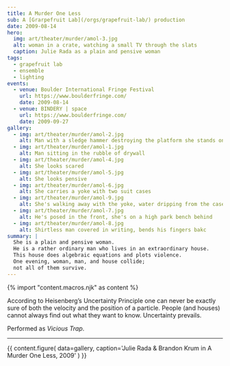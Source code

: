 ```yaml
---
title: A Murder One Less
sub: A [Grarpefruit Lab](/orgs/grapefruit-lab/) production
date: 2009-08-14
hero:
  img: art/theater/murder/amol-3.jpg
  alt: woman in a crate, watching a small TV through the slats
  caption: Julie Rada as a plain and pensive woman
tags:
  - grapefruit lab
  - ensemble
  - lighting
events:
  - venue: Boulder International Fringe Festival
    url: https://www.boulderfringe.com/
    date: 2009-08-14
  - venue: BINDERY | space
    url: https://www.boulderfringe.com/
    date: 2009-09-27
gallery:
  - img: art/theater/murder/amol-2.jpg
    alt: Man with a sledge hammer destroying the platform she stands on
  - img: art/theater/murder/amol-1.jpg
    alt: Man sitting in the rubble of drywall
  - img: art/theater/murder/amol-4.jpg
    alt: She looks scared
  - img: art/theater/murder/amol-5.jpg
    alt: She looks pensive
  - img: art/theater/murder/amol-6.jpg
    alt: She carries a yoke with two suit cases
  - img: art/theater/murder/amol-9.jpg
    alt: She's walking away with the yoke, water dripping from the cases
  - img: art/theater/murder/amol-7.jpg
    alt: He's posed in the front, she's on a high park bench behind
  - img: art/theater/murder/amol-8.jpg
    alt: Shirtless man covered in writing, bends his fingers bakc
summary: |
  She is a plain and pensive woman.
  He is a rather ordinary man who lives in an extraordinary house.
  This house does algebraic equations and plots violence.
  One evening, woman, man, and house collide;
  not all of them survive.
---
```

{% import "content.macros.njk" as content %}

According to Heisenberg’s Uncertainty Principle
one can never be exactly sure of both
the velocity and the position of a particle.
People (and houses) cannot always find out what they want to know.
Uncertainty prevails.

Performed as *Vicious Trap*.

------

{{ content.figure(
  data=gallery,
  caption='Julie Rada & Brandon Krum in A Murder One Less, 2009'
) }}
